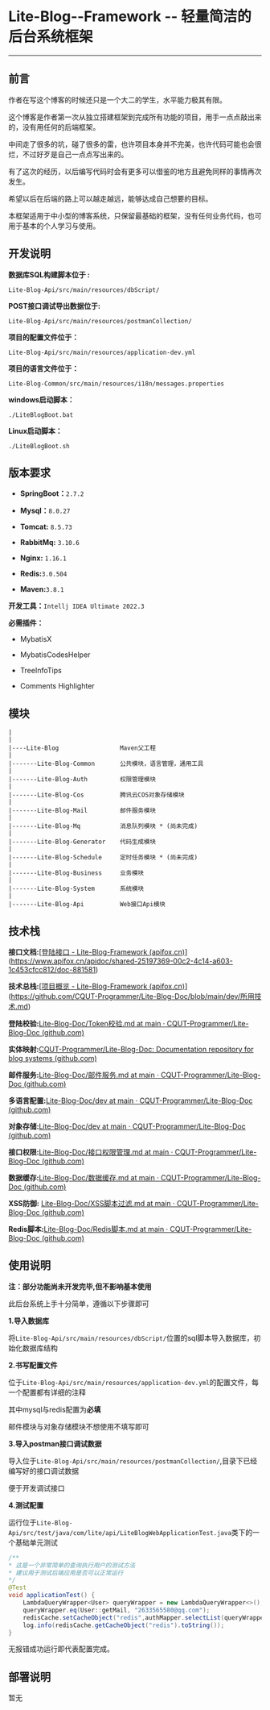 # Lite-Blog--Framework -- 轻量简洁的后台系统框架

------

## 前言



作者在写这个博客的时候还只是一个大二的学生，水平能力极其有限。

这个博客是作者第一次从独立搭建框架到完成所有功能的项目，用手一点点敲出来的，没有用任何的后端框架。

中间走了很多的坑，碰了很多的雷，也许项目本身并不完美，也许代码可能也会很烂，不过好歹是自己一点点写出来的。

有了这次的经历，以后编写代码时会有更多可以借鉴的地方且避免同样的事情再次发生。

希望以后在后端的路上可以越走越远，能够达成自己想要的目标。



本框架适用于中小型的博客系统，只保留最基础的框架，没有任何业务代码，也可用于基本的个人学习与使用。

## 开发说明



**数据库SQL构建脚本位于 :**

`Lite-Blog-Api/src/main/resources/dbScript/`



**POST接口调试导出数据位于:**

`Lite-Blog-Api/src/main/resources/postmanCollection/`



**项目的配置文件位于：**

`Lite-Blog-Api/src/main/resources/application-dev.yml`



**项目的语言文件位于：**

`Lite-Blog-Common/src/main/resources/i18n/messages.properties`



**windows启动脚本：**

`./LiteBlogBoot.bat`

**Linux启动脚本：**

`./LiteBlogBoot.sh`



## **版本要求**

- **SpringBoot：**`2.7.2`

- **Mysql：**`8.0.27`

- **Tomcat:**  `8.5.73`

- **RabbitMq:** `3.10.6`

- **Nginx:** `1.16.1`

- **Redis:**`3.0.504`

- **Maven:**`3.8.1`

    

**开发工具：**`Intellj IDEA Ultimate 2022.3`

**必需插件：**

- MybatisX

- MybatisCodesHelper

- TreeInfoTips

- Comments Highlighter

    

## 模块



```
|
|
|----Lite-Blog                 Maven父工程
|
|-------Lite-Blog-Common       公共模块，语言管理，通用工具
|
|-------Lite-Blog-Auth         权限管理模块
|
|-------Lite-Blog-Cos          腾讯云COS对象存储模块
|
|-------Lite-Blog-Mail         邮件服务模块
|
|-------Lite-Blog-Mq           消息队列模块 * (尚未完成)
|
|-------Lite-Blog-Generator    代码生成模块
|
|-------Lite-Blog-Schedule     定时任务模块 * (尚未完成)
|
|-------Lite-Blog-Business     业务模块
|
|-------Lite-Blog-System       系统模块
|
|-------Lite-Blog-Api          Web接口Api模块
```



## 技术栈



**接口文档:**[[登陆接口 - Lite-Blog-Framework (apifox.cn)](https://www.apifox.cn/apidoc/project-1573585/api-38408277)](https://www.apifox.cn/apidoc/shared-25197369-00c2-4c14-a603-1c453cfcc812/doc-881581)

**技术总栈:**[[项目概览 - Lite-Blog-Framework (apifox.cn)](https://www.apifox.cn/apidoc/project-1573585/doc-1361562)](https://github.com/CQUT-Programmer/Lite-Blog-Doc/blob/main/dev/所用技术.md)

**登陆校验:**[Lite-Blog-Doc/Token校验.md at main · CQUT-Programmer/Lite-Blog-Doc (github.com)](https://github.com/CQUT-Programmer/Lite-Blog-Doc/blob/main/dev/Token校验.md)

**实体映射:**[CQUT-Programmer/Lite-Blog-Doc: Documentation repository for blog systems (github.com)](https://github.com/CQUT-Programmer/Lite-Blog-Doc/blob/main/dev/实体映射.md)

**邮件服务:**[Lite-Blog-Doc/邮件服务.md at main · CQUT-Programmer/Lite-Blog-Doc (github.com)](https://github.com/CQUT-Programmer/Lite-Blog-Doc/blob/main/dev/邮件服务.md)

**多语言配置:**[Lite-Blog-Doc/dev at main · CQUT-Programmer/Lite-Blog-Doc (github.com)](https://github.com/CQUT-Programmer/Lite-Blog-Doc/blob/main/dev/i18n多语言.md)

**对象存储:**[Lite-Blog-Doc/dev at main · CQUT-Programmer/Lite-Blog-Doc (github.com)](https://github.com/CQUT-Programmer/Lite-Blog-Doc/blob/main/dev/腾讯COS.md)

**接口权限:**[Lite-Blog-Doc/接口权限管理.md at main · CQUT-Programmer/Lite-Blog-Doc (github.com)](https://github.com/CQUT-Programmer/Lite-Blog-Doc/blob/main/dev/接口权限管理.md)

**数据缓存:**[Lite-Blog-Doc/数据缓存.md at main · CQUT-Programmer/Lite-Blog-Doc (github.com)](https://github.com/CQUT-Programmer/Lite-Blog-Doc/blob/main/dev/数据缓存.md)

**XSS防御:** [Lite-Blog-Doc/XSS脚本过滤.md at main · CQUT-Programmer/Lite-Blog-Doc (github.com)](https://github.com/CQUT-Programmer/Lite-Blog-Doc/blob/main/dev/XSS脚本过滤.md)

**Redis脚本:**[Lite-Blog-Doc/Redis脚本.md at main · CQUT-Programmer/Lite-Blog-Doc (github.com)](https://github.com/CQUT-Programmer/Lite-Blog-Doc/blob/main/dev/Redis脚本.md)



## 使用说明

**注：部分功能尚未开发完毕,但不影响基本使用**

此后台系统上手十分简单，遵循以下步骤即可

**1.导入数据库**

将`Lite-Blog-Api/src/main/resources/dbScript/`位置的sql脚本导入数据库，初始化数据库结构

**2.书写配置文件**

位于`Lite-Blog-Api/src/main/resources/application-dev.yml`的配置文件，每一个配置都有详细的注释

其中mysql与redis配置为**必填**

 邮件模块与对象存储模块不想使用不填写即可

**3.导入postman接口调试数据**

导入位于`Lite-Blog-Api/src/main/resources/postmanCollection/`,目录下已经编写好的接口调试数据

便于开发调试接口

**4.测试配置**

运行位于`Lite-Blog-Api/src/test/java/com/lite/api/LiteBlogWebApplicationTest.java`类下的一个基础单元测试

```java
/**
* 这是一个非常简单的查询执行用户的测试方法
* 建议用于测试后端应用是否可以正常运行
*/
@Test
void applicationTest() {
    LambdaQueryWrapper<User> queryWrapper = new LambdaQueryWrapper<>();
    queryWrapper.eq(User::getMail, "2633565580@qq.com");
    redisCache.setCacheObject("redis",authMapper.selectList(queryWrapper).toString());
    log.info(redisCache.getCacheObject("redis").toString());
}
```

无报错成功运行即代表配置完成。

## 部署说明

暂无
